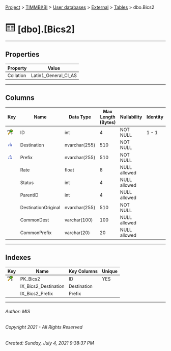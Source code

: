 #### 

[Project](../../../../index.md) > [TIMMBI\\BI](../../../index.md) > [User databases](../../index.md) > [External](../index.md) > [Tables](Tables.md) > dbo.Bics2

# ![Tables](../../../../Images/Table32.png) [dbo].[Bics2]

---

## <a name="#properties"></a>Properties

| Property | Value |
|---|---|
| Collation | Latin1_General_CI_AS |


---

## <a name="#columns"></a>Columns

| Key | Name | Data Type | Max Length (Bytes) | Nullability | Identity | Default |
|---|---|---|---|---|---|---|
| [![Cluster Primary Key PK_Bics2: ID](../../../../Images/pkcluster.png)](#indexes) | ID | int | 4 | NOT NULL | 1 - 1 |  |
| [![Indexes IX_Bics2_Destination](../../../../Images/Index.png)](#indexes) | Destination | nvarchar(255) | 510 | NOT NULL |  |  |
| [![Indexes IX_Bics2_Prefix](../../../../Images/Index.png)](#indexes) | Prefix | nvarchar(255) | 510 | NOT NULL |  |  |
|  | Rate | float | 8 | NULL allowed |  |  |
|  | Status | int | 4 | NULL allowed |  | ((0)) |
|  | ParentID | int | 4 | NULL allowed |  |  |
|  | DestinationOriginal | nvarchar(255) | 510 | NOT NULL |  |  |
|  | CommonDest | varchar(100) | 100 | NULL allowed |  |  |
|  | CommonPrefix | varchar(20) | 20 | NULL allowed |  |  |


---

## <a name="#indexes"></a>Indexes

| Key | Name | Key Columns | Unique |
|---|---|---|---|
| [![Cluster Primary Key PK_Bics2: ID](../../../../Images/pkcluster.png)](#indexes) | PK_Bics2 | ID | YES |
|  | IX_Bics2_Destination | Destination |  |
|  | IX_Bics2_Prefix | Prefix |  |


---

###### Author:  MIS

###### Copyright 2021 - All Rights Reserved

###### Created: Sunday, July 4, 2021 9:38:37 PM

